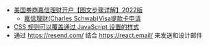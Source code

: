 - [美国券商嘉信理财开户【图文步骤详解】2022版](https://readingoutpost.com/charles-schwab-open-account/)
	- [嘉信理财(Charles Schwab)Visa提款卡申请](http://www.sugarforex.com/securities/schwab-visa-debit-card.html)
- [CSS 规则可以覆盖通过 JavaScript 设置的样式](https://twitter.com/awesomekling/status/1660319607939375106)
- 通过 https://resend.com/ 结合 https://react.email/ 来发送和设计邮件